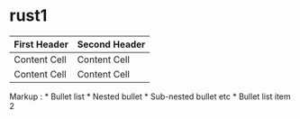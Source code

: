 # rust1
First Header  | Second Header
------------- | -------------
Content Cell  | Content Cell
Content Cell  | Content Cell
Markup : * Bullet list
              * Nested bullet
                  * Sub-nested bullet etc
          * Bullet list item 2



         

